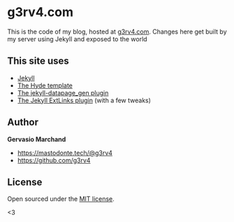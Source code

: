 # g3rv4.com

This is the code of my blog, hosted at [g3rv4.com](https://g3rv4.com). Changes here get built by my server using Jekyll and exposed to the world

## This site uses
* [Jekyll](https://jekyllrb.com/)
* [The Hyde template](https://hyde.getpoole.com/)
* [The jekyll-datapage_gen plugin](https://github.com/avillafiorita/jekyll-datapage_gen)
* [The Jekyll ExtLinks plugin](http://ogarkov.com/jekyll/plugins/extlinks/) (with a few tweaks)

## Author

**Gervasio Marchand**
- <https://mastodonte.tech/@g3rv4>
- <https://github.com/g3rv4>

## License

Open sourced under the [MIT license](LICENSE.md).

<3
